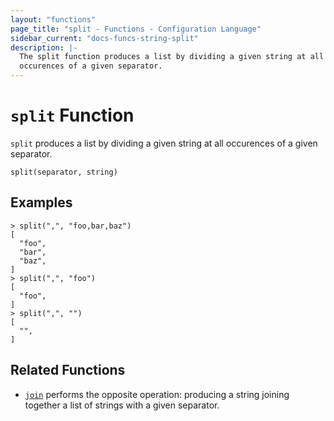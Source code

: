 ```yaml
---
layout: "functions"
page_title: "split - Functions - Configuration Language"
sidebar_current: "docs-funcs-string-split"
description: |-
  The split function produces a list by dividing a given string at all
  occurences of a given separator.
---
```


# `split` Function

`split` produces a list by dividing a given string at all occurences of a
given separator.

```hcl
split(separator, string)
```

## Examples

```
> split(",", "foo,bar,baz")
[
  "foo",
  "bar",
  "baz",
]
> split(",", "foo")
[
  "foo",
]
> split(",", "")
[
  "",
]
```

## Related Functions

* [`join`](./join.html) performs the opposite operation: producing a string
  joining together a list of strings with a given separator.
